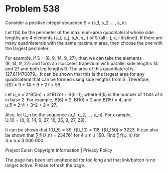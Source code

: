 #   Problem 538

   Consider a positive integer sequence S = (s_1, s_2, ..., s_n).

   Let f(S) be the perimeter of the maximum-area quadrilateral whose side
   lengths are 4 elements (s_i, s_j, s_k, s_l) of S (all i, j, k, l
   distinct). If there are many quadrilaterals with the same maximum area,
   then choose the one with the largest perimeter.

   For example, if S = (8, 9, 14, 9, 27), then we can take the elements
   (9, 14, 9, 27) and form an isosceles trapezium with parallel side lengths
   14 and 27 and both leg lengths 9. The area of this quadrilateral is
   127.611470879... It can be shown that this is the largest area for any
   quadrilateral that can be formed using side lengths from S. Therefore,
   f(S) = 9 + 14 + 9 + 27 = 59.

   Let u_n = 2^B(3n) + 3^B(2n) + B(n+1), where B(k) is the number of 1 bits
   of k in base 2.
   For example, B(6) = 2, B(10) = 2 and B(15) = 4, and
   u_5 = 2^4 + 3^2 + 2 = 27.

   Also, let U_n be the sequence (u_1, u_2, ..., u_n).
   For example, U_10 = (8, 9, 14, 9, 27, 16, 36, 9, 27, 28).

   It can be shown that f(U_5) = 59, f(U_10) = 118, f(U_150) = 3223.
   It can also be shown that ∑ f(U_n) = 234761 for 4 ≤ n ≤ 150.
   Find ∑ f(U_n) for 4 ≤ n ≤ 3 000 000.

   Project Euler: Copyright Information | Privacy Policy

   The page has been left unattended for too long and that link/button is no
   longer active. Please refresh the page.
